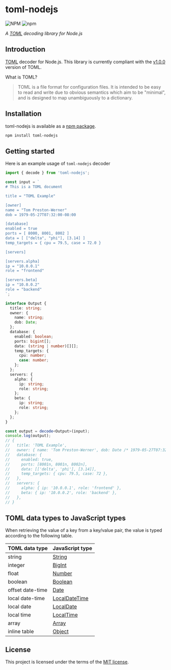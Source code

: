 # toml-nodejs

![NPM](https://img.shields.io/npm/l/toml-nodejs)
![npm](https://img.shields.io/npm/v/toml-nodejs)

_A [TOML](https://toml.io/) decoding library for Node.js_

## Introduction

[TOML](https://toml.io/) decoder for Node.js. This library is currently compliant with the [v1.0.0](https://toml.io/en/v1.0.0)
version of TOML.

What is TOML?

> TOML is a file format for configuration files. It is intended to be easy to read and write due to obvious semantics
> which aim to be "minimal", and is designed to map unambiguously to a dictionary.

## Installation

toml-nodejs is available as a [npm package](https://www.npmjs.com/package/toml-nodejs).

```sh
npm install toml-nodejs
```

## Getting started

Here is an example usage of `toml-nodejs` decoder

```ts
import { decode } from 'toml-nodejs';

const input = `
# This is a TOML document

title = "TOML Example"

[owner]
name = "Tom Preston-Werner"
dob = 1979-05-27T07:32:00-08:00

[database]
enabled = true
ports = [ 8000, 8001, 8002 ]
data = [ ["delta", "phi"], [3.14] ]
temp_targets = { cpu = 79.5, case = 72.0 }

[servers]

[servers.alpha]
ip = "10.0.0.1"
role = "frontend"

[servers.beta]
ip = "10.0.0.2"
role = "backend"
`;

interface Output {
  title: string;
  owner: {
    name: string;
    dob: Date;
  };
  database: {
    enabled: boolean;
    ports: bigint[];
    data: (string | number)[][];
    temp_targets: {
      cpu: number;
      case: number;
    };
  };
  servers: {
    alpha: {
      ip: string;
      role: string;
    };
    beta: {
      ip: string;
      role: string;
    };
  };
}

const output = decode<Output>(input);
console.log(output);
// {
//   title: 'TOML Example',
//   owner: { name: 'Tom Preston-Werner', dob: Date /* 1979-05-27T07:32:00-08:00 */ },
//   database: {
//     enabled: true,
//     ports: [8001n, 8001n, 8002n],
//     data: [['delta', 'phi'], [3.14]],
//     temp_targets: { cpu: 79.5, case: 72 },
//   },
//   servers: {
//     alpha: { ip: '10.0.0.1', role: 'frontend' },
//     beta: { ip: '10.0.0.2', role: 'backend' },
//   },
// }
```

## TOML data types to JavaScript types

When retrieving the value of a key from a key/value pair, the value is typed according to the following table.

| TOML data type   | JavaScript type                                                                                 |
|------------------|-------------------------------------------------------------------------------------------------|
| string           | [String](https://developer.mozilla.org/en-US/docs/Web/JavaScript/Data_structures#string_type)   |
| integer          | [BigInt](https://developer.mozilla.org/en-US/docs/Web/JavaScript/Data_structures#bigint_type)   |
| float            | [Number](https://developer.mozilla.org/en-US/docs/Web/JavaScript/Data_structures#number_type)   |
| boolean          | [Boolean](https://developer.mozilla.org/en-US/docs/Web/JavaScript/Data_structures#boolean_type) |
| offset date-time | [Date](https://developer.mozilla.org/en-US/docs/Web/JavaScript/Reference/Global_Objects/Date)   |
| local date-time  | [LocalDateTime](https://github.com/huan231/toml-nodejs/blob/master/src/types.ts#L202)           |
| local date       | [LocalDate](https://github.com/huan231/toml-nodejs/blob/master/src/types.ts#L50)                |
| local time       | [LocalTime](https://github.com/huan231/toml-nodejs/blob/master/src/types.ts#L170)               |
| array            | [Array](https://developer.mozilla.org/en-US/docs/Web/JavaScript/Reference/Global_Objects/Array) |
| inline table     | [Object](https://developer.mozilla.org/en-US/docs/Web/JavaScript/Data_structures#objects)       |

## License

This project is licensed under the terms of
the [MIT license](https://github.com/huan231/toml-nodejs/blob/master/LICENSE).
